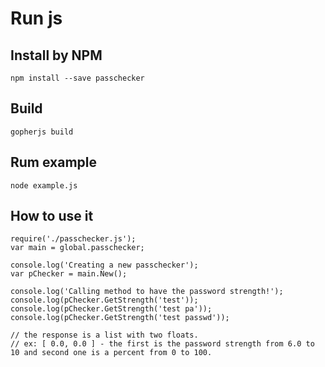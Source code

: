 # Run js

## Install by NPM

```
npm install --save passchecker
```

## Build

```
gopherjs build
```

## Rum example

```
node example.js 
```

## How to use it

```
require('./passchecker.js');
var main = global.passchecker;

console.log('Creating a new passchecker');
var pChecker = main.New();

console.log('Calling method to have the password strength!');
console.log(pChecker.GetStrength('test'));
console.log(pChecker.GetStrength('test pa'));
console.log(pChecker.GetStrength('test passwd'));

// the response is a list with two floats.
// ex: [ 0.0, 0.0 ] - the first is the password strength from 6.0 to 10 and second one is a percent from 0 to 100.
```